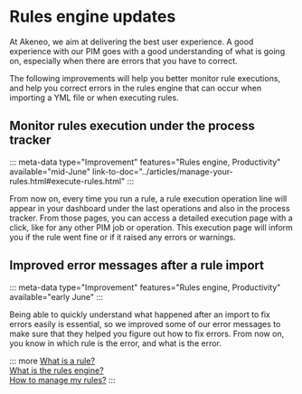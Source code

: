 # Rules engine updates

At Akeneo, we aim at delivering the best user experience. A good experience with our PIM goes with a good understanding of what is going on, especially when there are errors that you have to correct.

The following improvements will help you better monitor rule executions, and help you correct errors in the rules engine that can occur when importing a YML file or when executing rules.

## Monitor rules execution under the process tracker

::: meta-data type="Improvement" features="Rules engine, Productivity" available="mid-June" link-to-doc="../articles/manage-your-rules.html#execute-rules.html"
:::

From now on, every time you run a rule, a rule execution operation line will appear in your dashboard under the last operations and also in the process tracker.
From those pages, you can access a detailed execution page with a click, like for any other PIM job or operation. This execution page will inform you if the rule went fine or if it raised any errors or warnings.

## Improved error messages after a rule import

::: meta-data type="Improvement" features="Rules engine, Productivity" available="early June"
:::

Being able to quickly understand what happened after an import to fix errors easily is essential, so we improved some of our error messages to make sure that they helped you figure out how to fix errors.
From now on, you know in which rule is the error, and what is the error.

::: more
[What is a rule?](../articles/what-is-a-rule.html)  
[What is the rules engine?](../articles/get-started-with-the-rules-engine.html)   
[How to manage my rules?](../articles/manage-your-rules.html)
:::
